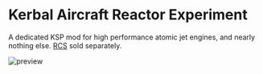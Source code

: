 # Kerbal Aircraft Reactor Experiment
A dedicated KSP mod for high performance atomic jet engines, and nearly nothing else. [RCS](https://github.com/JadeOfMaar/TeaKettleRCS) sold separately.

![preview](https://i.imgur.com/A3EK6oI.png)
